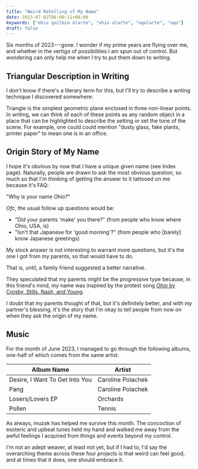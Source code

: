 ```yaml
---
title: "Weird Retelling of My Name"
date: 2023-07-02T06:00:11+08:00
keywords: ["ohio quilbio olarte", "ohio olarte", "oqolarte", "oqo"]
draft: false
---
```


Six months of 2023---gone.
I wonder if my prime years are flying over me,
and whether in the vertigo of possibilities I am spun out of control.
But wondering can only help me when I try to put them down to writing.

## Triangular Description in Writing

I don't know if there's a literary term for this,
but I'll try to describe a writing technique I discovered somewhere:

Triangle is the simplest geometric plane enclosed in three non-linear points.
In writing, we can think of each of these points as any random object in
a place that can be highlighted to describe the setting or set the tone
of the scene. For example, one could could mention
"dusty glass, fake plants, printer paper"
to mean one is in an office.

## Origin Story of My Name

I hope it's obvious by now that I have a unique given name
(see Index page).
Naturally, people are drawn to ask the most obvious question,
so much so that I'm thinking of getting the answer to it
tattooed on me because it's FAQ:

"Why is your name Ohio?"

*Ofc*, the usual follow up questions would be:
- "Did your parents 'make' you there?" (from people who know where
  Ohio, USA, is)
- "Isn't that Japanese for 'good morning'?" (from people who [barely]
  know Japanese greetings)

My stock answer is not interesting to warrant more questions,
but it's the one I got from my parents,
so that would have to do.

That is, until, a family friend suggested a better narrative.

They speculated that my parents might be the progressive type
because, in this friend's mind, my name was inspired by
the protest song
[*Ohio* by Crosby, Stills, Nash, and Young](https://en.wikipedia.org/wiki/Ohio_(Crosby,_Stills,_Nash_%26_Young_song)).

I doubt that my parents thought of that,
but it's definitely better,
and with my partner's blessing,
it's the story that I'm okay to tell people from now on
when they ask the origin of my name.

## Music

For the month of June 2023, I managed to go through the following
albums, one-half of which comes from the same artist.

| Album Name                     | Artist            |
|--------------------------------|-------------------|
| Desire, I Want To Get Into You | Caroline Polachek |
| Pang                           | Caroline Polachek |
| Losers/Lovers EP               | Orchards          |
| Pollen                         | Tennis            |

As always, muzak has helped me survive this month.
The concoction of esoteric and upbeat tunes held my hand and walked me
away from the awful feelings I acquired from things and events beyond my
control.

I'm not an adept weaver, at least not yet, but if I had to,
I'd say the overarching theme across these four projects is
that weird can feel good, and at times that it does,
one should embrace it.
